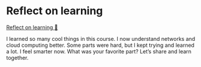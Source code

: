 # Reflect on learning

[Reflect on learning 🔗](https://www.coursera.org/learn/introduction-to-networking-and-cloud-computing/discussionPrompt/ME1tQ/reflect-on-learning)

I learned so many cool things in this course.
I now understand networks and cloud computing better.
Some parts were hard, but I kept trying and learned a lot.
I feel smarter now.
What was your favorite part?
Let’s share and learn together.
